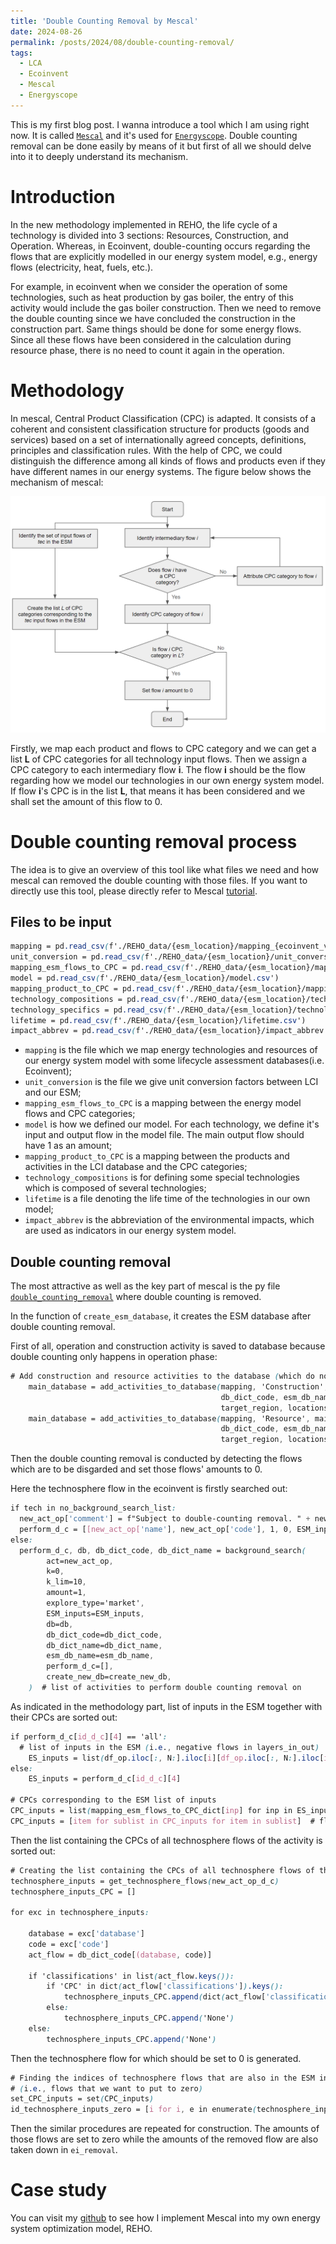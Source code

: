 ```yaml
---
title: 'Double Counting Removal by Mescal'
date: 2024-08-26
permalink: /posts/2024/08/double-counting-removal/
tags:
  - LCA
  - Ecoinvent
  - Mescal
  - Energyscope
---
```


This is my first blog post. I wanna introduce a tool which I am using right now. It is called [`Mescal`](https://mescal.readthedocs.io/en/latest/) and it's used for [`Energyscope`](https://energyscope.readthedocs.io/en/master/sections/Releases.html). Double counting removal can be done easily by means of it but first of all we should delve into it to deeply understand its mechanism.

# Introduction

In the new methodology implemented in REHO, the life cycle of a technology is divided into 3 sections: Resources, Construction, and Operation. Whereas, in Ecoinvent, double-counting occurs regarding the flows that are explicitly modelled in our energy system model, e.g., energy flows (electricity, heat, fuels, etc.). 

For example, in ecoinvent when we consider the operation of some technologies, such as heat production by gas boiler, the entry of this activity would include the gas boiler construction. Then we need to remove the double counting since we have concluded the construction in the construction part. Same things should be done for some energy flows. Since all these flows have been considered in the calculation during resource phase, there is no need to count it again in the operation.

# Methodology

In mescal, Central Product Classification (CPC) is adapted. It consists of a coherent and consistent classification structure for products (goods and services) based on a set of internationally agreed concepts, definitions, principles and classification rules. With the help of CPC, we could distinguish the difference among all kinds of flows and products even if they have different names in our energy systems. The figure below shows the mechanism of mescal:

<img src='/images/UCLouvain_intern_2024/double_counting_flowchart.png' width='600px'>

Firstly, we map each product and flows to CPC category and we can get a list **L** of CPC categories for all technology input flows. Then we assign a CPC category to each intermediary flow **i**. The flow **i** should be the flow regarding how we model our technologies in our own energy system model. If flow **i**'s CPC is in the list **L**, that means it has been considered and we shall set the amount of this flow to 0.

# Double counting removal process

The idea is to give an overview of this tool like what files we need and how mescal can removed the double counting with those files. If you want to directly use this tool, please directly refer to Mescal [tutorial](https://github.com/matthieu-str/mescal/blob/master/examples/tutorial.ipynb).

## Files to be input

```scss
mapping = pd.read_csv(f'./REHO_data/{esm_location}/mapping_{ecoinvent_version}.csv')
unit_conversion = pd.read_csv(f'./REHO_data/{esm_location}/unit_conversion_{ecoinvent_version}.csv')
mapping_esm_flows_to_CPC = pd.read_csv(f'./REHO_data/{esm_location}/mapping_esm_flows_to_CPC_{ecoinvent_version}.csv')
model = pd.read_csv(f'./REHO_data/{esm_location}/model.csv')
mapping_product_to_CPC = pd.read_csv(f'./REHO_data/{esm_location}/mapping_product_to_CPC.csv')
technology_compositions = pd.read_csv(f'./REHO_data/{esm_location}/technology_compositions.csv')
technology_specifics = pd.read_csv(f'./REHO_data/{esm_location}/technology_specifics.csv')
lifetime = pd.read_csv(f'./REHO_data/{esm_location}/lifetime.csv')
impact_abbrev = pd.read_csv(f'./REHO_data/{esm_location}/impact_abbrev.csv')
```

- `mapping` is the file which we map energy technologies and resources of our energy system model with some lifecycle assessment databases(i.e. Ecoinvent);
- `unit_conversion` is the file we give unit conversion factors between LCI and our ESM;
- `mapping_esm_flows_to_CPC` is a mapping between the energy model flows and CPC categories;
- `model` is how we defined our model. For each technology, we define it's input and output flow in the model file. The main output flow should have 1 as an amount;
- `mapping_product_to_CPC` is a mapping between the products and activities in the LCI database and the CPC categories;
- `technology_compositions` is for defining some special technologies which is composed of several technologies;
- `lifetime` is a file denoting the life time of the technologies in our own model;
- `impact_abbrev` is the abbreviation of the environmental impacts, which are used as indicators in our energy system model.

## Double counting removal

The most attractive as well as the key part of mescal is the py file [`double_counting_removal`](https://github.com/matthieu-str/mescal/blob/master/mescal/double_counting.py) where double counting is removed.

In the function of `create_esm_database`, it creates the ESM database after double counting removal. 

First of all, operation and construction activity is saved to database because double counting only happens in operation phase:

```scss
# Add construction and resource activities to the database (which do not need double counting removal)
    main_database = add_activities_to_database(mapping, 'Construction', main_database, db_dict_name,
                                               db_dict_code, esm_db_name, regionalize_foregrounds, accepted_locations,
                                               target_region, locations_ranking)
    main_database = add_activities_to_database(mapping, 'Resource', main_database, db_dict_name,
                                               db_dict_code, esm_db_name, regionalize_foregrounds, accepted_locations,
                                               target_region, locations_ranking)
```

Then the double counting removal is conducted by detecting the flows which are to be disgarded and set those flows' amounts to 0.

Here the technosphere flow in the ecoinvent is firstly searched out:

```scss
if tech in no_background_search_list:
  new_act_op['comment'] = f"Subject to double-counting removal. " + new_act_op.get('comment', '')
  perform_d_c = [[new_act_op['name'], new_act_op['code'], 1, 0, ESM_inputs]]
else:
  perform_d_c, db, db_dict_code, db_dict_name = background_search(
        act=new_act_op,
        k=0,
        k_lim=10,
        amount=1,
        explore_type='market',
        ESM_inputs=ESM_inputs,
        db=db,
        db_dict_code=db_dict_code,
        db_dict_name=db_dict_name,
        esm_db_name=esm_db_name,
        perform_d_c=[],
        create_new_db=create_new_db,
    )  # list of activities to perform double counting removal on
```
As indicated in the methodology part, list of inputs in the ESM together with their CPCs are sorted out:
```scss
if perform_d_c[id_d_c][4] == 'all':
  # list of inputs in the ESM (i.e., negative flows in layers_in_out)
    ES_inputs = list(df_op.iloc[:, N:].iloc[i][df_op.iloc[:, N:].iloc[i] < 0].index)
else:
    ES_inputs = perform_d_c[id_d_c][4]

# CPCs corresponding to the ESM list of inputs
CPC_inputs = list(mapping_esm_flows_to_CPC_dict[inp] for inp in ES_inputs)
CPC_inputs = [item for sublist in CPC_inputs for item in sublist]  # flatten the list of lists
```
Then the list containing the CPCs of all technosphere flows of the activity is sorted out:

```scss
# Creating the list containing the CPCs of all technosphere flows of the activity
technosphere_inputs = get_technosphere_flows(new_act_op_d_c)
technosphere_inputs_CPC = []

for exc in technosphere_inputs:

    database = exc['database']
    code = exc['code']
    act_flow = db_dict_code[(database, code)]

    if 'classifications' in list(act_flow.keys()):
        if 'CPC' in dict(act_flow['classifications']).keys():
            technosphere_inputs_CPC.append(dict(act_flow['classifications'])['CPC'])
        else:
            technosphere_inputs_CPC.append('None')
    else:
        technosphere_inputs_CPC.append('None')
```
Then the technosphere flow for which should be set to 0 is generated.

```scss
# Finding the indices of technosphere flows that are also in the ESM inputs
# (i.e., flows that we want to put to zero)
set_CPC_inputs = set(CPC_inputs)
id_technosphere_inputs_zero = [i for i, e in enumerate(technosphere_inputs_CPC) if e in set_CPC_inputs]
```
Then the similar procedures are repeated for construction. The amounts of those flows are set to zero while the amounts of the removed flow are also taken down in `ei_removal`.

# Case study

You can visit my [github](https://github.com/zhichuanma/REHO) to see how I implement Mescal into my own energy system optimization model, REHO.
